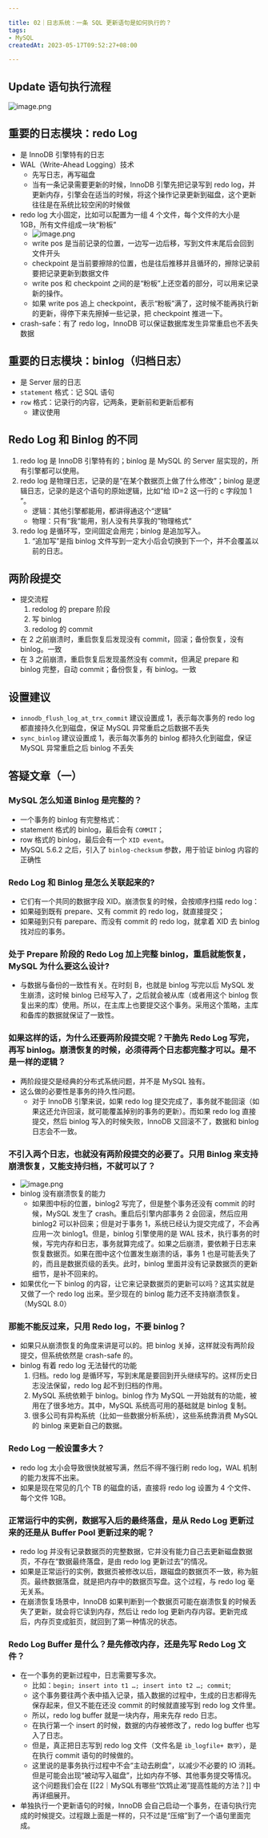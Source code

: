 ```yaml
---

title: 02｜日志系统：一条 SQL 更新语句是如何执行的？
tags:
- MySQL
createdAt: 2023-05-17T09:52:27+08:00

---
```


## Update 语句执行流程

![image.png](https://cdn.jsdelivr.net/gh/11ze/static/images/mysql45-02-1.png)

## 重要的日志模块：redo Log

- 是 InnoDB 引擎特有的日志
- WAL（Write-Ahead Logging）技术
  - 先写日志，再写磁盘
  - 当有一条记录需要更新的时候，InnoDB 引擎先把记录写到 redo log，并更新内存，引擎会在适当的时候，将这个操作记录更新到磁盘，这个更新往往是在系统比较空闲的时候做
- redo log 大小固定，比如可以配置为一组 4 个文件，每个文件的大小是 1GB，所有文件组成一块“粉板”
  - ![image.png](https://cdn.jsdelivr.net/gh/11ze/static/images/mysql45-02-2.png)
  - write pos 是当前记录的位置，一边写一边后移，写到文件末尾后会回到文件开头
  - checkpoint 是当前要擦除的位置，也是往后推移并且循环的，擦除记录前要把记录更新到数据文件
  - write pos 和 checkpoint 之间的是“粉板”上还空着的部分，可以用来记录新的操作。
  - 如果 write pos 追上 checkpoint，表示“粉板”满了，这时候不能再执行新的更新，得停下来先擦掉一些记录，把 checkpoint 推进一下。
- crash-safe：有了 redo log，InnoDB 可以保证数据库发生异常重启也不丢失数据

## 重要的日志模块：binlog（归档日志）

- 是 Server 层的日志
- `statement` 格式：记 SQL 语句
- `row` 格式：记录行的内容，记两条，更新前和更新后都有
  - 建议使用

## Redo Log 和 Binlog 的不同

1. redo log 是 InnoDB 引擎特有的；binlog 是 MySQL 的 Server 层实现的，所有引擎都可以使用。
2. redo log 是物理日志，记录的是“在某个数据页上做了什么修改”；binlog 是逻辑日志，记录的是这个语句的原始逻辑，比如“给 ID=2 这一行的 c 字段加 1 ”。
    - 逻辑：其他引擎都能用，都讲得通这个“逻辑”
    - 物理：只有“我“能用，别人没有共享我的”物理格式“
3. redo log 是循环写，空间固定会用完；binlog 是追加写入。
    1. “追加写”是指 binlog 文件写到一定大小后会切换到下一个，并不会覆盖以前的日志。

## 两阶段提交

- 提交流程
  1. redolog 的 prepare 阶段
  2. 写 binlog
  3. redolog 的 commit
- 在 2 之前崩溃时，重启恢复后发现没有 commit，回滚；备份恢复，没有 binlog。一致
- 在 3 之前崩溃，重启恢复后发现虽然没有 commit，但满足 prepare 和 binlog 完整，自动 commit；备份恢复，有 binlog。一致

## 设置建议

- `innodb_flush_log_at_trx_commit` 建议设置成 1，表示每次事务的 redo log 都直接持久化到磁盘，保证 MySQL 异常重启之后数据不丢失
- `sync_binlog` 建议设置成 1，表示每次事务的 binlog 都持久化到磁盘，保证 MySQL 异常重启之后 binlog 不丢失

## 答疑文章（一）

### MySQL 怎么知道 Binlog 是完整的？

- 一个事务的 binlog 有完整格式：
- statement 格式的 binlog，最后会有 `COMMIT`；
- row 格式的 binlog，最后会有一个 `XID event`。
- MySQL 5.6.2 之后，引入了 `binlog-checksum` 参数，用于验证 binlog 内容的正确性

### Redo Log 和 Binlog 是怎么关联起来的?

- 它们有一个共同的数据字段 XID。崩溃恢复的时候，会按顺序扫描 redo log：
- 如果碰到既有 prepare、又有 commit 的 redo log，就直接提交；
- 如果碰到只有 parepare、而没有 commit 的 redo log，就拿着 XID 去 binlog 找对应的事务。

### 处于 Prepare 阶段的 Redo Log 加上完整 binlog，重启就能恢复，MySQL 为什么要这么设计?

- 与数据与备份的一致性有关。在时刻 B，也就是 binlog 写完以后 MySQL 发生崩溃，这时候 binlog 已经写入了，之后就会被从库（或者用这个 binlog 恢复出来的库）使用。所以，在主库上也要提交这个事务。采用这个策略，主库和备库的数据就保证了一致性。

### 如果这样的话，为什么还要两阶段提交呢？干脆先 Redo Log 写完，再写 binlog。崩溃恢复的时候，必须得两个日志都完整才可以。是不是一样的逻辑？

- 两阶段提交是经典的分布式系统问题，并不是 MySQL 独有。
- 这么做的必要性是事务的持久性问题。
  - 对于 InnoDB 引擎来说，如果 redo log 提交完成了，事务就不能回滚（如果这还允许回滚，就可能覆盖掉别的事务的更新）。而如果 redo log 直接提交，然后 binlog 写入的时候失败，InnoDB 又回滚不了，数据和 binlog 日志会不一致。

### 不引入两个日志，也就没有两阶段提交的必要了。只用 Binlog 来支持崩溃恢复，又能支持归档，不就可以了？

- ![image.png](https://cdn.jsdelivr.net/gh/11ze/static/images/mysql45-02-3.png)
- binlog 没有崩溃恢复的能力
  - 如果图中标的位置，binlog2 写完了，但是整个事务还没有 commit 的时候，MySQL 发生了 crash。重启后引擎内部事务 2 会回滚，然后应用 binlog2 可以补回来；但是对于事务 1，系统已经认为提交完成了，不会再应用一次 binlog1。但是，binlog 引擎使用的是 WAL 技术，执行事务的时候，写完内存和日志，事务就算完成了。如果之后崩溃，要依赖于日志来恢复数据页。如果在图中这个位置发生崩溃的话，事务 1 也是可能丢失了的，而且是数据页级的丢失。此时，binlog 里面并没有记录数据页的更新细节，是补不回来的。
- 如果优化一下 binlog 的内容，让它来记录数据页的更新可以吗？这其实就是又做了一个 redo log 出来。至少现在的 binlog 能力还不支持崩溃恢复。（MySQL 8.0）

### 那能不能反过来，只用 Redo log，不要 binlog？

- 如果只从崩溃恢复的角度来讲是可以的。把 binlog 关掉，这样就没有两阶段提交，但系统依然是 crash-safe 的。
- binlog 有着 redo log 无法替代的功能
  1. 归档。redo log 是循环写，写到末尾是要回到开头继续写的。这样历史日志没法保留，redo log 起不到归档的作用。
  2. MySQL 系统依赖于 binlog。binlog 作为 MySQL 一开始就有的功能，被用在了很多地方。其中，MySQL 系统高可用的基础就是 binlog 复制。
  3. 很多公司有异构系统（比如一些数据分析系统），这些系统靠消费 MySQL 的 binlog 来更新自己的数据。

### Redo Log 一般设置多大？

- redo log 太小会导致很快就被写满，然后不得不强行刷 redo log，WAL 机制的能力发挥不出来。
- 如果是现在常见的几个 TB 的磁盘的话，直接将 redo log 设置为 4 个文件、每个文件 1GB。

### 正常运行中的实例，数据写入后的最终落盘，是从 Redo Log 更新过来的还是从 Buffer Pool 更新过来的呢？

- redo log 并没有记录数据页的完整数据，它并没有能力自己去更新磁盘数据页，不存在“数据最终落盘，是由 redo log 更新过去”的情况。
- 如果是正常运行的实例，数据页被修改以后，跟磁盘的数据页不一致，称为脏页。最终数据落盘，就是把内存中的数据页写盘。这个过程，与 redo log 毫无关系。
- 在崩溃恢复场景中，InnoDB 如果判断到一个数据页可能在崩溃恢复的时候丢失了更新，就会将它读到内存，然后让 redo log 更新内存内容。更新完成后，内存页变成脏页，就回到了第一种情况的状态。

### Redo Log Buffer 是什么？是先修改内存，还是先写 Redo Log 文件？

- 在一个事务的更新过程中，日志需要写多次。
  - 比如：`begin; insert into t1 …; insert into t2 …; commit`;
  - 这个事务要往两个表中插入记录，插入数据的过程中，生成的日志都得先保存起来，但又不能在还没 commit 的时候就直接写到 redo log 文件里。
  - 所以，redo log buffer 就是一块内存，用来先存 redo 日志。
  - 在执行第一个 insert 的时候，数据的内存被修改了，redo log buffer 也写入了日志。
  - 但是，真正把日志写到 redo log 文件（文件名是 `ib_logfile+ 数字`），是在执行 commit 语句的时候做的。
  - 这里说的是事务执行过程中不会“主动去刷盘”，以减少不必要的 IO 消耗。但是可能会出现“被动写入磁盘”，比如内存不够、其他事务提交等情况。这个问题我们会在 [[22｜MySQL有哪些“饮鸩止渴”提高性能的方法？]] 中再详细展开。
- 单独执行一个更新语句的时候，InnoDB 会自己启动一个事务，在语句执行完成的时候提交。过程跟上面是一样的，只不过是“压缩”到了一个语句里面完成。
